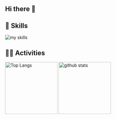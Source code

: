 ## Hi there 👋

<!--
**5-kinoshita/5-kinoshita** is a ✨ _special_ ✨ repository because its `README.md` (this file) appears on your GitHub profile.

Here are some ideas to get you started:

- 🔭 I’m currently working on ...
- 🌱 I’m currently learning ...
- 👯 I’m looking to collaborate on ...
- 🤔 I’m looking for help with ...
- 💬 Ask me about ...
- 📫 How to reach me: ...
- 😄 Pronouns: ...
- ⚡ Fun fact: ...
-->

## 🌱 Skills
<div> 
  <img alt="my skills" src="https://skillicons.dev/icons?theme=dark&perline=7&i=html,css,js,java,php,python,django" />
</div>

## 🏃‍♀️ Activities
<div align="left"> 
  <img alt="Top Langs" height="170px" src="https://github-readme-stats.vercel.app/api?username=5-kinoshita&theme=light&layout=compact" />
  <img alt="github stats" height="170px" src="https://github-readme-stats.vercel.app/api/top-langs/?username=5-kinoshita&theme=light&layout=compact" />
</div>

